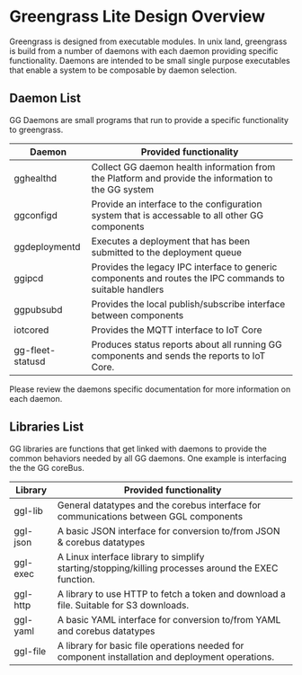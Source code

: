 # Greengrass Lite Design Overview

Greengrass is designed from executable modules. In unix land, greengrass is
build from a number of daemons with each daemon providing specific
functionality. Daemons are intended to be small single purpose executables that
enable a system to be composable by daemon selection.

## Daemon List

GG Daemons are small programs that run to provide a specific functionality to
greengrass.

| Daemon           | Provided functionality                                                                                   |
| ---------------- | -------------------------------------------------------------------------------------------------------- |
| gghealthd        | Collect GG daemon health information from the Platform and provide the information to the GG system      |
| ggconfigd        | Provide an interface to the configuration system that is accessable to all other GG components           |
| ggdeploymentd    | Executes a deployment that has been submitted to the deployment queue                                    |
| ggipcd           | Provides the legacy IPC interface to generic components and routes the IPC commands to suitable handlers |
| ggpubsubd        | Provides the local publish/subscribe interface between components                                        |
| iotcored         | Provides the MQTT interface to IoT Core                                                                  |
| gg-fleet-statusd | Produces status reports about all running GG components and sends the reports to IoT Core.               |

Please review the daemons specific documentation for more information on each
daemon.

## Libraries List

GG libraries are functions that get linked with daemons to provide the common
behaviors needed by all GG daemons. One example is interfacing the the GG
coreBus.

| Library  | Provided functionality                                                                              |
| -------- | --------------------------------------------------------------------------------------------------- |
| ggl-lib  | General datatypes and the corebus interface for communications between GGL components               |
| ggl-json | A basic JSON interface for conversion to/from JSON & corebus datatypes                              |
| ggl-exec | A Linux interface library to simplify starting/stopping/killing processes around the EXEC function. |
| ggl-http | A library to use HTTP to fetch a token and download a file. Suitable for S3 downloads.              |
| ggl-yaml | A basic YAML interface for conversion to/from YAML and corebus datatypes                            |
| ggl-file | A library for basic file operations needed for component installation and deployment operations.    |
